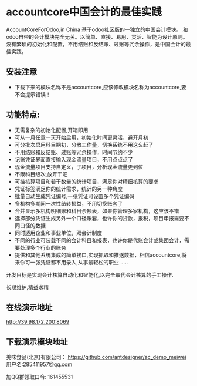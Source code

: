 # accountcore中国会计的最佳实践
AccountCoreForOdoo,in China
基于odoo社区版的一独立的中国会计模块。
和odoo自带的会计模块完全无关。以简单、直接、易用、灵活、智能为设计原则。没有繁琐的初始化和配置，不用结账和反结账、过账等冗余操作，是中国会计的最佳实践。
## 安装注意
- 下载下来的模块名称不是accountcore,应该修改模块名称为accountcore,要不会提示错误！
## 功能特点:
- 无需复杂的初始化配置,开箱即用
- 可从一月任意一天开始启用，初始化时间更灵活，避开月初
- 可分批次启用科目期初，分散工作量，切换系统不用这么赶了
- 不用结账和反结账、过账等冗余操作，时间节约不少
- 记账凭证界面直接输入现金流量项目，不用点点点了
- 现金流量项目支持自定义，子项目，分析现金流量更到位
- 不限科目级次,放开干吧
- 可挂核算项目和若干数量的统计项目，满足你对精细核算的要求
- 凭证标签满足你的统计需求，统计的另一种角度
- 批量自动生成凭证编号,一张凭证可设置多个凭证编码
- 多机构多期间一次性结转损益，不用切换账套了
- 合并显示多机构明细账和科目余额表，如果你管理多家机构，这应该不错
- 选择部分凭证生成另外一个口径账套，也许你的贷款，报税，项目申报需要不同口径的数据
- 同时适用企业和事业单位，双会计制度
- 不同的行业可装载不同的会计科目和报表，也许你是代账会计或集团会计，需要处理多个行业的账务
- 提供和其他系统集成的简单接口,实现抓取和推送数据，相信accountcore,将来你可一张凭证都不用录入,从事最轻松的职业
.....

开发目标是实现会计核算自动化和智能化,以完全取代会计核算的手工操作.

长期维护,精益求精

## 在线演示地址
http://39.98.172.200:8069
## 下载演示模块地址
美味食品(北京)有限公司：
https://github.com/antdesigner/ac_demo_meiwei
用户名:285411957@qq.com

加QQ群领取口令:
161455531 

